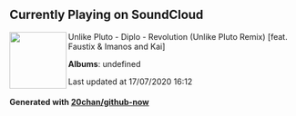 ## Currently Playing on SoundCloud

[<img align="left" width="100" src="https://i1.sndcdn.com/artworks-000117346024-1s3yn6-t120x120.jpg">](https://soundcloud.com/unlikepluto/diplo-revolution-unlike-pluto-remix-1)

Unlike Pluto - Diplo - Revolution (Unlike Pluto Remix) [feat. Faustix & Imanos and Kai]

**Albums**: undefined

Last updated at 17/07/2020 16:12

#### Generated with [20chan/github-now](https://github.com/20chan/github-now)


<!--
**20chan/20chan** is a ✨ _special_ ✨ repository because its `README.md` (this file) appears on your GitHub profile.

Here are some ideas to get you started:

- 🔭 I’m currently working on ...
- 🌱 I’m currently learning ...
- 👯 I’m looking to collaborate on ...
- 🤔 I’m looking for help with ...
- 💬 Ask me about ...
- 📫 How to reach me: ...
- 😄 Pronouns: ...
- ⚡ Fun fact: ...
-->

